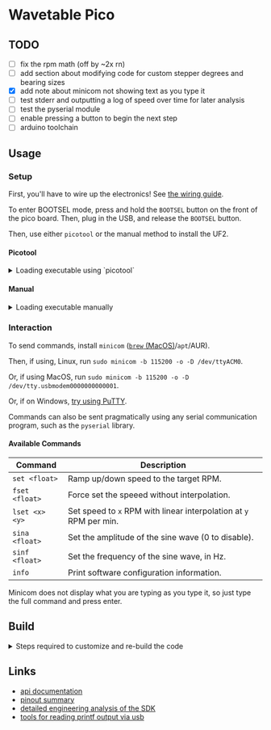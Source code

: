 # Wavetable Pico

## TODO
- [ ] fix the rpm math (off by ~2x rn)
- [ ] add section about modifying code for custom stepper degrees and bearing sizes
- [x] add note about minicom not showing text as you type it
- [ ] test stderr and outputting a log of speed over time for later analysis
- [ ] test the pyserial module
- [ ] enable pressing a button to begin the next step
- [ ] arduino toolchain

## Usage

### Setup

First, you'll have to wire up the electronics! See [the wiring guide](https://github.com/Exr0nProjects/wavetable_pico/blob/main/wiring.md).

To enter BOOTSEL mode, press and hold the `BOOTSEL` button on the front of the pico board. Then, plug in the USB, and release the `BOOTSEL` button. 

Then, use either `picotool` or the manual method to install the UF2.


#### Picotool

<details><summary>Loading executable using `picotool`</summary>
If this section is confusing, jump down to the manual installation method below. 

Install `picotool` using `apt` or from the AUR. (At time of writing, `brew` does not appear to have `picotool`) 

After plugging in the Raspberry Pico in BOOTSEL mode, load the binary:
```sh 
sudo picotool load -x path/to/wavetable_main.uf2
```
</details>


#### Manual 

<details><summary>Loading executable manually</summary>
If on Linux, manually mount the Rasperry Pico as a drive.

Copy a `.uf2` file from [the `releases` folder](https://github.com/Exr0nProjects/wavetable_pico/tree/main/releases) to your Raspberry Pi Pico to get running. The thumbdrive icon should disappear from your desktop and the green on-board LED should turn on.

If you are on MacOS and an unexpceted error occurs, just try unplugging and replugging the Pico. 

</details>

### Interaction

To send commands, install `minicom` ([`brew` (MacOS)](https://brew.sh/)/`apt`/AUR).

Then, if using, Linux, run `sudo minicom -b 115200 -o -D /dev/ttyACM0`.

Or, if using MacOS, run `sudo minicom -b 115200 -o -D /dev/tty.usbmodem0000000000001`.

Or, if on Windows, [try using PuTTY](https://stackoverflow.com/questions/66223686/raspberry-pi-pico-usb-debbuging-on-windows).

Commands can also be sent pragmatically using any serial communication program, such as the `pyserial` library.

#### Available Commands

| Command                | Description                                                |
|------------------------|------------------------------------------------------------|
| `set <float>`  | Ramp up/down speed to the target RPM.                              |
| `fset <float>` | Force set the speeed without interpolation.                        |
| `lset <x> <y>` | Set speed to `x` RPM with linear interpolation at `y` RPM per min. |
| `sina <float>` | Set the amplitude of the sine wave (0 to disable).                 |
| `sinf <float>` | Set the frequency of the sine wave, in Hz.                         |
| `info`         | Print software configuration information.                          |

Minicom does not display what you are typing as you type it, so just type the full command and press enter.

## Build

<details><summary>Steps required to customize and re-build the code</summary>

### CLI Toolchain Installation

#### MacOS

Install things until building works. You probably want
```
brew install --cask gcc-arm-embedded
brew install cmake
```

[gcc-arm-embedded trick source](https://gist.github.com/joegoggins/7763637).

#### Arch

Install `cmake`, and `gcc-arm-none-eabi-bin` from the AUR.

Or `raspberry-pico-sdk-git` apparently.


Clone recursively, or make sure to `git submodule update --init` in both this folder and in `pico-sdk`.

Then, just `make`, then load the `.uf2` from the `build` directory using one of the above Setup methods.

### Debug pico
Unplug, hold BOOTSEL, replug, release BOOTSEL. Then, `sudo picotool info -a`.

</details>

## Links
- [api documentation](https://raspberrypi.github.io/pico-sdk-doxygen/index.html)
- [pinout summary](https://microcontrollerslab.com/raspberry-pi-pico-pinout-features-programming-peripherals/)
- [detailed engineering analysis of the SDK](https://www.stereorocker.co.uk/2021/02/14/raspberry-pi-pico-displays-fonts-portability/)
- [tools for reading printf output via usb](https://www.raspberrypi.org/forums/viewtopic.php?t=302227)


